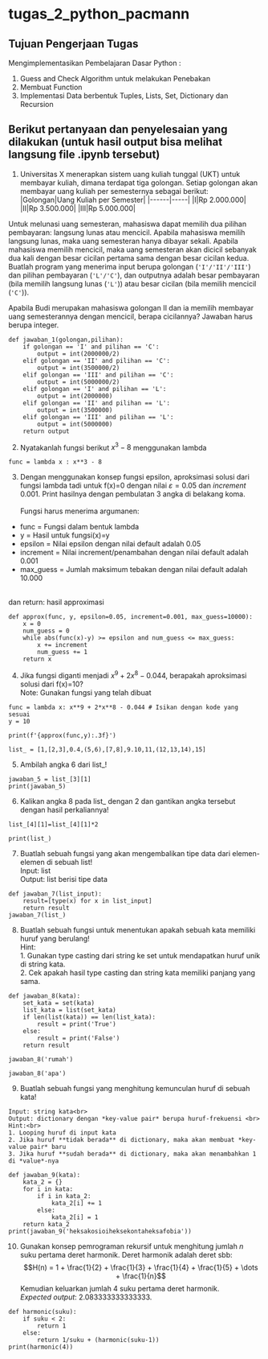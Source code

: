 # tugas_2_python_pacmann

## Tujuan Pengerjaan Tugas
Mengimplementasikan Pembelajaran Dasar Python :
1. Guess and Check Algorithm untuk melakukan Penebakan
2. Membuat Function
3. Implementasi Data berbentuk Tuples, Lists, Set, Dictionary dan Recursion

## Berikut pertanyaan dan penyelesaian yang dilakukan (untuk hasil output bisa melihat langsung file .ipynb tersebut)
1. Universitas X menerapkan sistem uang kuliah tunggal (UKT) untuk membayar kuliah, dimana terdapat tiga golongan. Setiap golongan akan membayar uang kuliah per semesternya sebagai berikut:
|Golongan|Uang Kuliah per Semester|
|------|-----|
|I|Rp 2.000.000|
|II|Rp 3.500.000|
|III|Rp 5.000.000|

Untuk melunasi uang semesteran, mahasiswa dapat memilih dua pilihan pembayaran: langsung lunas atau mencicil. Apabila mahasiswa memilih langsung lunas, maka uang semesteran hanya dibayar sekali. Apabila mahasiswa memilih mencicil, maka uang semesteran akan dicicil sebanyak dua kali dengan besar cicilan pertama sama dengan besar cicilan kedua.\
Buatlah program yang menerima input berupa golongan (`'I'/'II'/'III'`) dan pilihan pembayaran (`'L'/'C'`), dan outputnya adalah besar pembayaran (bila memilih langsung lunas (`'L'`)) atau besar cicilan (bila memilih mencicil (`'C'`)).

Apabila Budi merupakan mahasiswa golongan II dan ia memilih membayar uang semesterannya dengan mencicil, berapa cicilannya? Jawaban harus berupa integer.
```
def jawaban_1(golongan,pilihan):
    if golongan == 'I' and pilihan == 'C':
        output = int(2000000/2)
    elif golongan == 'II' and pilihan == 'C':
        output = int(3500000/2)
    elif golongan == 'III' and pilihan == 'C':
        output = int(5000000/2)
    elif golongan == 'I' and pilihan == 'L':
        output = int(2000000)
    elif golongan == 'II' and pilihan == 'L':
        output = int(3500000)
    elif golongan == 'III' and pilihan == 'L':
        output = int(5000000)
    return output
```

2. Nyatakanlah fungsi berikut $x^3 - 8$ menggunakan lambda
```
func = lambda x : x**3 - 8
```

3. Dengan menggunakan konsep fungsi epsilon, aproksimasi solusi dari fungsi lambda tadi untuk f(x)=0 dengan nilai $\varepsilon = 0.05$ dan _increment_ 0.001. Print hasilnya dengan pembulatan 3 angka di belakang koma. <br><br>
Fungsi harus menerima argumanen:
<ul>
    <li>func = Fungsi dalam bentuk lambda</li>
    <li>y = Hasil untuk fungsi(x)=y</li>
    <li>epsilon = Nilai epsilon dengan nilai default adalah 0.05</li>
    <li>increment = Nilai increment/penambahan dengan nilai default adalah 0.001</li>
    <li>max_guess = Jumlah maksimum tebakan dengan nilai default adalah 10.000</li>
</ul><br>
dan return: hasil approximasi

```
def approx(func, y, epsilon=0.05, increment=0.001, max_guess=10000):
    x = 0
    num_guess = 0
    while abs(func(x)-y) >= epsilon and num_guess <= max_guess:
        x += increment
        num_guess += 1
    return x
```

4. Jika fungsi diganti menjadi $x^9 + 2x^8 - 0.044$, berapakah aproksimasi solusi dari f(x)=10?<br>
Note: Gunakan fungsi yang telah dibuat
```
func = lambda x: x**9 + 2*x**8 - 0.044 # Isikan dengan kode yang sesuai
y = 10

print(f'{approx(func,y):.3f}')
```

```
list_ = [1,[2,3],0.4,(5,6),[7,8],9.10,11,(12,13,14),15]
```
5. Ambilah angka 6 dari list_!
```
jawaban_5 = list_[3][1]
print(jawaban_5)
```

6. Kalikan angka 8 pada list_ dengan 2 dan gantikan angka tersebut dengan hasil perkaliannya!
```
list_[4][1]=list_[4][1]*2

print(list_)
```

7. Buatlah sebuah fungsi yang akan mengembalikan tipe data dari elemen-elemen di sebuah list!<br>
Input: list <br>Output: list berisi tipe data
```
def jawaban_7(list_input):
    result=[type(x) for x in list_input]
    return result
jawaban_7(list_)
```

8. Buatlah sebuah fungsi untuk menentukan apakah sebuah kata memiliki huruf yang berulang!<br>
Hint: 
<br>1. Gunakan type casting dari string ke set untuk mendapatkan huruf unik di string kata.
<br>2. Cek apakah hasil type casting dan string kata memiliki panjang yang sama.
```
def jawaban_8(kata):
    set_kata = set(kata)
    list_kata = list(set_kata)
    if len(list(kata)) == len(list_kata):
        result = print('True')
    else:
        result = print('False')
    return result
```
```
jawaban_8('rumah')
```
```
jawaban_8('apa')
```

9. Buatlah sebuah fungsi yang menghitung kemunculan huruf di sebuah kata!
```
Input: string kata<br>
Output: dictionary dengan *key-value pair* berupa huruf-frekuensi <br>
Hint:<br>
1. Looping huruf di input kata
2. Jika huruf **tidak berada** di dictionary, maka akan membuat *key-value pair* baru
3. Jika huruf **sudah berada** di dictionary, maka akan menambahkan 1 di *value*-nya
```
```
def jawaban_9(kata):
    kata_2 = {}
    for i in kata:
        if i in kata_2:
            kata_2[i] += 1
        else:
            kata_2[i] = 1
    return kata_2
print(jawaban_9('heksakosioiheksekontaheksafobia'))
```

10. Gunakan konsep pemrograman rekursif untuk menghitung jumlah $n$ suku pertama deret harmonik. Deret harmonik adalah deret sbb:
$$H(n) = 1 + \frac{1}{2} + \frac{1}{3} + \frac{1}{4} + \frac{1}{5} + \dots + \frac{1}{n}$$
Kemudian keluarkan jumlah 4 suku pertama deret harmonik.\
_Expected output_: 2.083333333333333.
```
def harmonic(suku):
    if suku < 2:
        return 1
    else:
        return 1/suku + (harmonic(suku-1))
print(harmonic(4))
```
